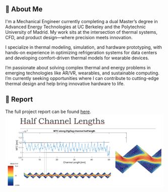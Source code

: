 ## 👋 About Me

I'm a Mechanical Engineer currently completing a dual Master’s degree in Advanced Energy Technologies at UC Berkeley and the Polytechnic University of Madrid. My work sits at the intersection of thermal systems, CFD, and product design—where precision meets innovation.

I specialize in thermal modeling, simulation, and hardware prototyping, with hands-on experience in optimizing refrigeration systems for data centers and developing comfort-driven thermal models for wearable devices.

I’m passionate about solving complex thermal and energy problems in emerging technologies like AR/VR, wearables, and sustainable computing. I’m currently seeking opportunities where I can contribute to cutting-edge thermal design and help bring innovative hardware to life.
## 📄 Report
The full project report can be found [here](./Project_Tritium_Extraction_FinalReport_2025.pdf).
![Screenshot](Captura%20de%20pantalla%202025-04-23%20120131.png)
